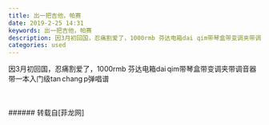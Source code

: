 ```yaml
---
title: 出一把吉他，帕赛
date: 2019-2-25 14:31
keywords: 出一把吉他，帕赛
description: 因3月初回国，忍痛割爱了，1000rmb 芬达电箱dai qim带琴盒带变调夹带调音器带一本入门级tan chang p弹唱谱
categories: used
---
```

<td class="t_f" id="postmessage_3109400">

因3月初回国，忍痛割爱了，1000rmb 芬达电箱dai qim带琴盒带变调夹带调音器带一本入门级tan chang p弹唱谱<br/>
<img alt="" border="0" class="zoom" data-cf-modified-5b1f5363e283b47cbd04df1e-="" file="http://www.flw.ph/data/appbyme/upload/image/201902/25/yyXqUtiqqQLL.jpg" id="aimg_lbfOc" lazyloadthumb="1" onclick="" onmouseover="" src="http://www.flw.ph/data/appbyme/upload/image/201902/25/yyXqUtiqqQLL.jpg"/><br/>
<br/>
<img alt="" border="0" class="zoom" data-cf-modified-5b1f5363e283b47cbd04df1e-="" file="http://www.flw.ph/data/appbyme/upload/image/201902/25/s1aSMmxgYc1B.jpg" id="aimg_XsFMy" lazyloadthumb="1" onclick="" onmouseover="" src="http://www.flw.ph/data/appbyme/upload/image/201902/25/s1aSMmxgYc1B.jpg"/><br/>
<br/>
</td>
###### 转载自[菲龙网]